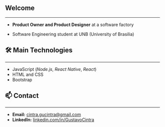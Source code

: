 ## Welcome
---
- **Product Owner and Product Designer** at a software factory

- Software Engineering student at UNB (University of Brasilia)

## 🛠️ Main Technologies
---
- JavaScript (*Node.js*, *React Native*, *React*)
- HTML and CSS
- Bootstrap

## 📫 Contact
---
- **Email:** [cintra.gucintra@gmail.com](mailto:cintra.gucintra@gmail.com)
- **LinkedIn:** [linkedin.com/in/GustavoCintra](https://www.linkedin.com/in/gustavo-cintra-5aa155269/)

<!---
gccintra/gccintra is a ✨ special ✨ repository because its `README.md` (this file) appears on your GitHub profile.
You can click the Preview link to take a look at your changes.
--->

